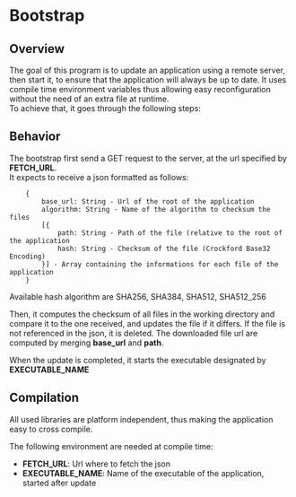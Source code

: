 <h1>Bootstrap</h1>
<h2>Overview</h2>
<p>
    The goal of this program is to update an application using a remote server, then start it, to ensure that the application will always be up to date.
    It uses compile time environment variables thus allowing easy reconfiguration without the need of an extra file at runtime.<br> 
    To achieve that, it goes through the following steps:
</p>
<h2>Behavior</h2>
<p>
The bootstrap first send a GET request to the server, at the url specified by <strong>FETCH_URL</strong>. <br>
It expects to receive a json formatted as follows:

```
    {
        base_url: String - Url of the root of the application
        algorithm: String - Name of the algorithm to checksum the files
        [{
            path: String - Path of the file (relative to the root of the application
            hash: String - Checksum of the file (Crockford Base32 Encoding)
        }] - Array containing the informations for each file of the application
    }
```
<p>
Available hash algorithm are SHA256, SHA384, SHA512, SHA512_256
</p>
</p>
<p>
Then, it computes the checksum of all files in the working directory and compare it to the one received, and updates the file if it differs. If the file is not referenced in the json, it is deleted.
The downloaded file url are computed by merging <strong>base_url</strong> and <strong>path</strong>.
</p>
<p>
When the update is completed, it starts the executable designated by <strong>EXECUTABLE_NAME</strong> 
</p>
<h2>Compilation</h2>
<p>
All used libraries are platform independent, thus making the application easy to cross compile.

The following environment are needed at compile time:
</p>
<ul>
<li><strong>FETCH_URL</strong>: Url where to fetch the json</li>
<li><strong>EXECUTABLE_NAME</strong>: Name of the executable of the application, started after update</li>
</ul>
